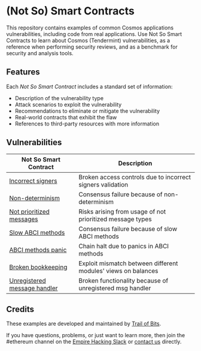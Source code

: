# (Not So) Smart Contracts

This repository contains examples of common Cosmos applications vulnerabilities, including code from real applications. Use Not So Smart Contracts to learn about Cosmos (Tendermint) vulnerabilities, as a reference when performing security reviews, and as a benchmark for security and analysis tools.

## Features

Each _Not So Smart Contract_ includes a standard set of information:

* Description of the vulnerability type
* Attack scenarios to exploit the vulnerability
* Recommendations to eliminate or mitigate the vulnerability
* Real-world contracts that exhibit the flaw
* References to third-party resources with more information

## Vulnerabilities

| Not So Smart Contract | Description |
| --- | --- |
| [Incorrect signers](incorrect_getsigners) | Broken access controls due to incorrect signers validation |
| [Non-determinism](non_determinism) | Consensus failure because of non-determinism |
| [Not prioritized messages](messages_priority) | Risks arising from usage of not prioritized message types |
| [Slow ABCI methods](abci_fast) | Consensus failure because of slow ABCI methods |
| [ABCI methods panic](abci_panic) | Chain halt due to panics in ABCI methods |
| [Broken bookkeeping](broken_bookkeeping) | Exploit mismatch between different modules' views on balances |
| [Unregistered message handler](unregistered_msg_handler) | Broken functionality because of unregistered msg handler |

## Credits

These examples are developed and maintained by [Trail of Bits](https://www.trailofbits.com/).

If you have questions, problems, or just want to learn more, then join the #ethereum channel on the [Empire Hacking Slack](https://empireslacking.herokuapp.com/) or [contact us](https://www.trailofbits.com/contact/) directly.